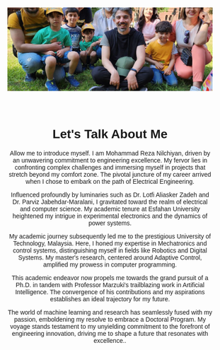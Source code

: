<!DOCTYPE html>
<html lang="en">
<head>
<meta charset="UTF-8">
<meta name="viewport" content="width=device-width, initial-scale=1.0">
<title>Your GitHub Page</title>
<style>
  body {
    margin: 0;
    padding: 0;
    font-family: Arial, sans-serif;
  }
  .header {
    text-align: center;
    padding: 20px;
  }
  .header img {
    width: 15cm;
    height: 5cm;
    object-fit: cover;
  }
  .content {
    text-align: center;
    padding: 20px;
  }
</style>
</head>
<body>
  <div class="header">
    <img src="/assets/Birthday.jpg" alt="Your Image">
  </div>
  <div class="content">
    <h1>Let's Talk About Me</h1>
    <p> Allow me to introduce myself. I am Mohammad Reza Nilchiyan, driven by an unwavering commitment to engineering excellence. My fervor lies in confronting complex challenges and immersing myself in projects that stretch beyond my comfort zone. The pivotal juncture of my career arrived when I chose to embark on the path of Electrical Engineering.

Influenced profoundly by luminaries such as Dr. Lotfi Aliasker Zadeh and Dr. Parviz Jabehdar-Maralani, I gravitated toward the realm of electrical and computer science. My academic tenure at Esfahan University heightened my intrigue in experimental electronics and the dynamics of power systems.

My academic journey subsequently led me to the prestigious University of Technology, Malaysia. Here, I honed my expertise in Mechatronics and control systems, distinguishing myself in fields like Robotics and Digital Systems. My master's research, centered around Adaptive Control, amplified my prowess in computer programming.

This academic endeavor now propels me towards the grand pursuit of a Ph.D. in tandem with Professor Marzuki's trailblazing work in Artificial Intelligence. The convergence of his contributions and my aspirations establishes an ideal trajectory for my future.

The world of machine learning and research has seamlessly fused with my passion, emboldening my resolve to embrace a Doctoral Program. My voyage stands testament to my unyielding commitment to the forefront of engineering innovation, driving me to shape a future that resonates with excellence..</p>
  </div>
</body>
</html>
